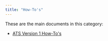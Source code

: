 ```yaml
---
title: "How-To's"
---
```


These are the main documents in this category:

* [ATS Version 1 How-To's](ht-version-1/ht-version-1)
